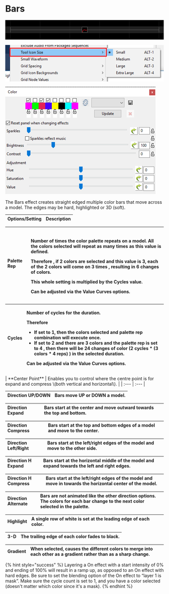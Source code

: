 # Bars

![Icon](../../.gitbook/assets/image%20%28183%29.png)

![Sequencer Grid](../../.gitbook/assets/image%20%28770%29.png)

![](../../.gitbook/assets/image%20%28610%29.png)

The Bars effect creates straight edged multiple color bars that move across a model. The edges may be hard, highlighted or 3D \(soft\).

| **Options/Setting** | **Description** |
| :--- | :--- |


<table>
  <thead>
    <tr>
      <th style="text-align:left"><b>Palette Rep</b>
      </th>
      <th style="text-align:left">
        <p>
          <br />Number of times the color palette repeats on a model. All the colors selected
          will repeat as many times as this value is defined.</p>
        <p>Therefore , if 2 colors are selected and this value is 3, each of the
          2 colors will come on 3 times , resulting in 6 changes of colors.
          <br />
        </p>
        <p>This whole setting is multiplied by the Cycles value.</p>
        <p>Can be adjusted via the Value Curves options.</p>
      </th>
    </tr>
  </thead>
  <tbody></tbody>
</table><table>
  <thead>
    <tr>
      <th style="text-align:left"><b>Cycles</b>
      </th>
      <th style="text-align:left">
        <p>Number of cycles for the duration.
          <br />
        </p>
        <p>Therefore</p>
        <ul>
          <li>If set to 1, then the colors selected and palette rep combination will
            execute once.</li>
          <li>If set to 2 and there are 3 colors and the palette rep is set to 4 , then
            there will be 24 changes of color (2 cycles * (3 colors * 4 reps) ) in
            the selected duration.</li>
        </ul>
        <p>Can be adjusted via the Value Curves options.</p>
      </th>
    </tr>
  </thead>
  <tbody></tbody>
</table>| **Center Point** | Enables you to control where the centre point is for expand and compress \(both vertical and horizontal\). |
| :--- | :--- |


| **Direction UP/DOWN** | Bars move UP or DOWN a model. |
| :--- | :--- |


| **Direction Expand** | Bars start at the center and move outward towards the top and bottom. |
| :--- | :--- |


| **Direction Compress** | Bars start at the top and bottom edges of a model and move to the center. |
| :--- | :--- |


| **Direction Left/Right** | Bars start at the left/right edges of the model and move to the other side. |
| :--- | :--- |


| **Direction H Expand** | Bars start at the horizontal middle of the model and expand towards the left and right edges. |
| :--- | :--- |


| **Direction H Compress** | Bars start at the left/right edges of the model and move in towards the horizontal center of the model. |
| :--- | :--- |


| **Direction Alternate** | Bars are not animated like the other direction options. The colors for each bar change to the next color selected in the palette. |
| :--- | :--- |


| **Highlight** | A single row of white is set at the leading edge of each color. |
| :--- | :--- |


| **3-D** | The trailing edge of each color fades to black. |
| :--- | :--- |


| **Gradient** | When selected, causes the different colors to merge into each other as a gradient rather than as a sharp change. |
| :--- | :--- |


{% hint style="success" %}
Layering a On effect with a start intensity of 0% and ending of 100% will result in a ramp up, as opposed to an On effect with hard edges. Be sure to set the blending option of the On effect to “layer 1 is mask”. Make sure the cycle count is set to 1, and you have a color selected \(doesn't matter which color since it's a mask\).
{% endhint %}

